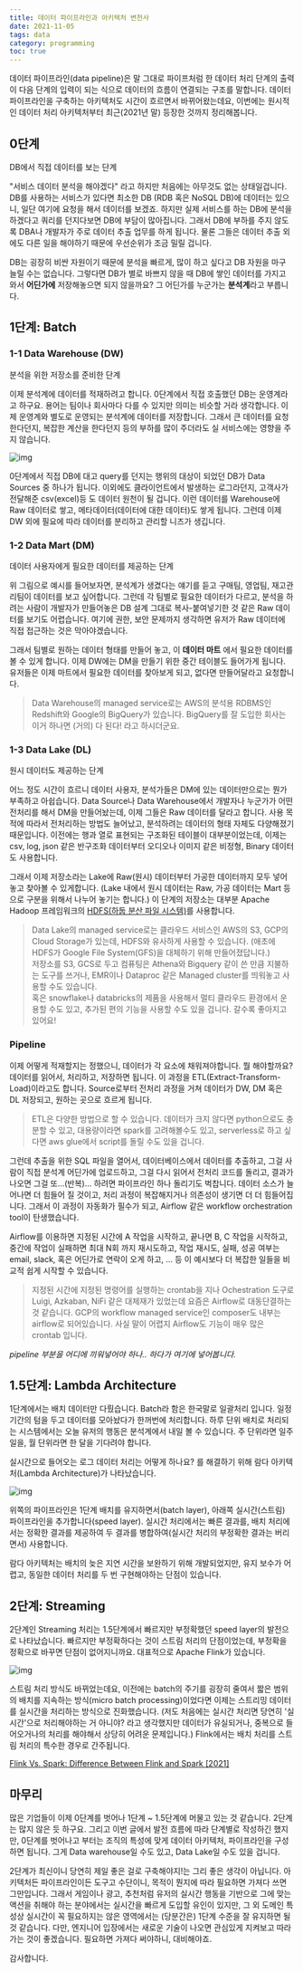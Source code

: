 ```yaml
---
title: 데이터 파이프라인과 아키텍처 변천사
date: 2021-11-05
tags: data
category: programming
toc: true
---
```


데이터 파이프라인(data pipeline)은 말 그대로 파이프처럼 한 데이터 처리 단계의 출력이 다음 단계의 입력이 되는 식으로 데이터의 흐름이 연결되는 구조를 말합니다. 데이터 파이프라인을 구축하는 아키텍처도 시간이 흐르면서 바뀌어왔는데요, 이번에는 원시적인 데이터 처리 아키텍처부터 최근(2021년 말) 등장한 것까지 정리해봅니다.

## 0단계

DB에서 직접 데이터를 보는 단계

"서비스 데이터 분석을 해야겠다" 라고 하지만 처음에는 아무것도 없는 상태일겁니다. DB를 사용하는 서비스가 있다면 최소한 DB (RDB 혹은 NoSQL DB)에 데이터는 있으니, 일단 여기에 요청을 해서 데이터를 보겠죠. 하지만 실제 서비스를 하는 DB에 분석을 하겠다고 쿼리를 던지다보면 DB에 부담이 많아집니다. 그래서 DB에 부하를 주지 않도록 DBA나 개발자가 주로 데이터 추출 업무를 하게 됩니다. 물론 그들은 데이터 추출 외에도 다른 일을 해야하기 때문에 우선순위가 조금 밀릴 겁니다.

DB는 굉장히 비싼 자원이기 때문에 분석을 빠르게, 많이 하고 싶다고 DB 자원을 마구 늘릴 수는 없습니다. 그렇다면 DB가 별로 바쁘지 않을 때 DB에 쌓인 데이터를 가지고 와서 **어딘가에** 저장해놓으면 되지 않을까요? 그 어딘가를 누군가는 **분석계**라고 부릅니다.

## 1단계: Batch

### 1-1 Data Warehouse (DW)

분석을 위한 저장소를 준비한 단계

이제 분석계에 데이터를 적재하려고 합니다. 0단계에서 직접 호출했던 DB는 운영계라고 하구요. 용어는 팀이나 회사마다 다를 수 있지만 의미는 비슷할 거라 생각합니다. 이제 운영계와 별도로 운영되는 분석계에 데이터를 저장합니다. 그래서 큰 데이터를 요청한다던지, 복잡한 계산을 한다던지 등의 부하를 많이 주더라도 실 서비스에는 영향을 주지 않습니다.

![img](/assets/img/post/data/Data_warehouse_architecture.jpg)

0단계에서 직접 DB에 대고 query를 던지는 행위의 대상이 되었던 DB가 Data Sources 중 하나가 됩니다. 이외에도 클라이언트에서 발생하는 로그라던지, 고객사가 전달해준 csv(excel)등 도 데이터 원천이 될 겁니다. 이런 데이터를 Warehouse에 Raw 데이터로 쌓고, 메타데이터(데이터에 대한 데이터)도 쌓게 됩니다. 그런데 이제 DW 외에 필요에 따라 데이터를 분리하고 관리할 니즈가 생깁니다.

### 1-2 Data Mart (DM)

데이터 사용자에게 필요한 데이터를 제공하는 단계

위 그림으로 예시를 들어보자면, 분석계가 생겼다는 얘기를 듣고 구매팀, 영업팀, 재고관리팀이 데이터를 보고 싶어합니다. 그런데 각 팀별로 필요한 데이터가 다르고, 분석을 하려는 사람이 개발자가 만들어놓은 DB 설계 그대로 복사-붙여넣기한 것 같은 Raw 데이터를 보기도 어렵습니다. 여기에 권한, 보안 문제까지 생각하면 유저가 Raw 데이터에 직접 접근하는 것은 막아야겠습니다.

그래서 팀별로 원하는 데이터 형태를 만들어 놓고, 이 **데이터 마트** 에서 필요한 데이터를 볼 수 있게 합니다. 이제 DW에는 DM을 만들기 위한 중간 테이블도 들어가게 됩니다. 유저들은 이제 마트에서 필요한 데이터를 찾아보게 되고, 없다면 만들어달라고 요청합니다.

> Data Warehouse의 managed service로는 AWS의 분석용 RDBMS인 Redshift와 Google의 BigQuery가 있습니다. BigQuery를 잘 도입한 회사는 이거 하나면 (거의) 다 된다! 라고 하시더군요.

### 1-3 Data Lake (DL)

원시 데이터도 제공하는 단계

어느 정도 시간이 흐르니 데이터 사용자, 분석가들은 DM에 있는 데이터만으로는 뭔가 부족하고 아쉽습니다. Data Source나 Data Warehouse에서 개발자나 누군가가 어떤 전처리를 해서 DM을 만들어놨는데, 이제 그들은 Raw 데이터를 달라고 합니다. 사용 목적에 따라서 전처리하는 방법도 늘어났고, 분석하려는 데이터의 형태 자체도 다양해졌기 때문입니다. 이전에는 행과 열로 표현되는 구조화된 테이블이 대부분이었는데, 이제는 csv, log, json 같은 반구조화 데이터부터 오디오나 이미지 같은 비정형, Binary 데이터도 사용합니다.

그래서 이제 저장소라는 Lake에 Raw(원시) 데이터부터 가공한 데이터까지 모두 넣어놓고 찾아볼 수 있게합니다. (Lake 내에서 원시 데이터는 Raw, 가공 데이터는 Mart 등으로 구분을 위해서 나누어 놓기는 합니다.) 이 단계의 저장소는 대부분 Apache Hadoop 프레임워크의 [HDFS(하둡 분산 파일 시스템)](https://ko.wikipedia.org/wiki/아파치_하둡)를 사용합니다.

> Data Lake의 managed service로는 클라우드 서비스인 AWS의 S3, GCP의 Cloud Storage가 있는데, HDFS와 유사하게 사용할 수 있습니다. (애초에 HDFS가 Google File System(GFS)을 대체하기 위해 만들어졌답니다.)  
> 저장소를 S3, GCS로 두고 컴퓨팅은 Athena와 Bigquery 같이 쓴 만큼 지불하는 도구를 쓰거나, EMR이나 Dataproc 같은 Managed cluster를 띄워놓고 사용할 수도 있습니다.  
> 혹은 snowflake나 databricks의 제품을 사용해서 멀티 클라우드 환경에서 운용할 수도 있고, 추가된 편의 기능을 사용할 수도 있을 겁니다. 갈수록 좋아지고 있어요!

### Pipeline

이제 어떻게 적재할지는 정했으니, 데이터가 각 요소에 채워져야합니다. 뭘 해야할까요? 데이터를 읽어서, 처리하고, 저장하면 됩니다. 이 과정을 ETL(Extract-Transform-Load)이라고도 합니다. Source로부터 전처리 과정을 거쳐 데이터가 DW, DM 혹은 DL 저장되고, 원하는 곳으로 흐르게 됩니다.

> ETL은 다양한 방법으로 할 수 있습니다. 데이터가 크지 않다면 python으로도 충분할 수 있고, 대용량이라면 spark를 고려해볼수도 있고, serverless로 하고 싶다면 aws glue에서 script를 돌릴 수도 있을 겁니다.

그런데 추출을 위한 SQL 파일을 열어서, 데이터베이스에서 데이터를 추출하고, 그걸 사람이 직접 분석계 어딘가에 업로드하고, 그걸 다시 읽어서 전처리 코드를 돌리고, 결과가 나오면 그걸 또...(반복)... 하려면 파이프라인 하나 돌리기도 벅찹니다. 데이터 소스가 늘어나면 더 힘들어 질 것이고, 처리 과정이 복잡해지거나 의존성이 생기면 더 더 힘들어집니다. 그래서 이 과정이 자동화가 필수가 되고, Airflow 같은 workflow orchestration tool이 탄생했습니다.

Airflow를 이용하면 지정된 시간에 A 작업을 시작하고, 끝나면 B, C 작업을 시작하고, 중간에 작업이 실패하면 최대 N회 까지 재시도하고, 작업 재시도, 실패, 성공 여부는 email, slack, 혹은 어딘가로 연락이 오게 하고, ... 등 이 예시보다 더 복잡한 일들을 비교적 쉽게 시작할 수 있습니다.

> 지정된 시간에 지정된 명령어를 실행하는 crontab을 지나 Ochestration 도구로 Luigi, Azkaban, NiFi 같은 대체재가 있었는데 요즘은 Airflow로 대동단결하는 것 같습니다. GCP의 workflow managed service인 composer도 내부는 airflow로 되어있습니다. 사실 말이 어렵지 Airflow도 기능이 매우 많은 crontab 입니다.

*pipeline 부분을 어디에 끼워넣어야 하나.. 하다가 여기에 넣어봅니다.*

## 1.5단계: Lambda Architecture

1단계에서는 배치 데이터만 다뤘습니다. Batch라 함은 한국말로 일괄처리 입니다. 일정 기간의 텀을 두고 데이터를 모아놨다가 한꺼번에 처리합니다. 하루 단위 배치로 처리되는 시스템에서는 오늘 유저의 행동은 분석계에서 내일 볼 수 있습니다. 주 단위라면 일주일을, 월 단위라면 한 달을 기다려야 합니다.

실시간으로 들어오는 로그 데이터 처리는 어떻게 하나요? 를 해결하기 위해 람다 아키텍처(Lambda Architecture)가 나타났습니다.

![img](/assets/img/post/data/lambda_architecture.png)

위쪽의 파이프라인은 1단계 배치를 유지하면서(batch layer), 아래쪽 실시간(스트림) 파이프라인을 추가합니다(speed layer). 실시간 처리에서는 빠른 결과를, 배치 처리에서는 정확한 결과를 제공하여 두 결과를 병합하여(실시간 처리의 부정확한 결과는 버리면서) 사용합니다.

람다 아키텍처는 배치의 늦은 지연 시간을 보완하기 위해 개발되었지만, 유지 보수가 어렵고, 동일한 데이터 처리를 두 번 구현해야하는 단점이 있습니다.

## 2단계: Streaming

2단계인 Streaming 처리는 1.5단계에서 빠르지만 부정확했던 speed layer의 발전으로 나타났습니다. 빠르지만 부정확하다는 것이 스트림 처리의 단점이었는데, 부정확을 정확으로 바꾸면 단점이 없어지니까요. 대표적으로 Apache Flink가 있습니다.

![img](/assets/img/post/data/Apache_Flink_logo.svg.png)

스트림 처리 방식도 바뀌었는데요, 이전에는 batch의 주기를 굉장히 줄여서 짧은 범위의 배치를 지속하는 방식(micro batch processing)이었다면 이제는 스트리밍 데이터를 실시간을 처리하는 방식으로 진화했습니다. (저도 처음에는 실시간 처리면 당연히 '실시간'으로 처리해야하는 거 아니야? 라고 생각했지만 데이터가 유실되거나, 중복으로 들어오거나의 처리를 해야해서 상당히 어려운 문제입니다.) Flink에서는 배치 처리를 스트림 처리의 특수한 경우로 간주됩니다.

[Flink Vs. Spark: Difference Between Flink and Spark [2021]](https://www.upgrad.com/blog/flink-vs-spark/)

## 마무리

많은 기업들이 이제 0단계를 벗어나 1단계 ~ 1.5단계에 머물고 있는 것 같습니다. 2단계는 많지 않은 듯 하구요. 그리고 이번 글에서 발전 흐름에 따라 단계별로 작성하긴 했지만, 0단계를 벗어나고 부터는 조직의 특성에 맞게 데이터 아키텍처, 파이프라인을 구성하면 됩니다. 그게 Data warehouse일 수도 있고, Data Lake일 수도 있을 겁니다.

2단계가 최신이니 당연히 제일 좋은 걸로 구축해야지!는 그리 좋은 생각이 아닙니다. 아키텍처든 파이프라인이든 도구고 수단이니, 목적이 뭔지에 따라 필요하면 가져다 쓰면 그만입니다. 그래서 게임이나 광고, 추천처럼 유저의 실시간 행동을 기반으로 그에 맞는 액션을 취해야 하는 분야에서는 실시간을 빠르게 도입할 유인이 있지만, 그 외 도메인 특성상 실시간이 꼭 필요하지는 않은 영역에서는 (당분간은) 1단계 수준을 잘 유지하면 될 것 같습니다. 다만, 엔지니어 입장에서는 새로운 기술이 나오면 관심있게 지켜보고 따라가는 것이 좋겠습니다. 필요하면 가져다 써야하니, 대비해야죠.

감사합니다.
